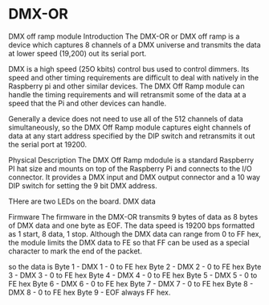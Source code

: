 # DMX-OR
DMX off ramp module
Introduction
The DMX-OR or DMX off ramp is a device which captures 8 channels of a DMX universe and transmits the data at lower speed (19,200) out its serial port.

DMX is a high speed (25O kbits) control bus used to control dimmers.  Its speed and other timing requirements are difficult to deal with natively in the Raspberry pi and other similar devices.  The DMX Off Ramp module can handle the timing requirements and will retransmit some of the data at a speed that the Pi and other devices can handle.

Generally a device does not need to use all of the 512 channels of data simultaneously, so the DMX Off Ramp module captures eight channels of data at any start address specified by the DIP switch and retransmits it out the serial port at 19200.

Physical Description
The DMX Off Ramp mdodule is a standard Raspberry PI hat size and mounts on top of the Raspberry Pi and connects to the I/O connector.  It provides a DMX input and DMX output connector and a 10 way DIP switch for setting the 9 bit DMX address.

THere are two LEDs on the board.
  DMX data
  

Firmware
The firmware in the DMX-OR transmits 9 bytes of data as 8 bytes of DMX data and one byte as EOF.  The data speed is 19200 bps formatted as 1 start, 8 data, 1 stop.  Although the DMX data can range from 0 to FF hex, the module limits the DMX data to FE so that FF can be used as a special character to mark the end of the packet.

so the data is 
Byte 1 - DMX 1 - 0 to FE hex
Byte 2 - DMX 2 - 0 to FE hex
Byte 3 - DMX 3 - 0 to FE hex
Byte 4 - DMX 4 - 0 to FE hex
Byte 5 - DMX 5 - 0 to FE hex
Byte 6 - DMX 6 - 0 to FE hex
Byte 7 - DMX 7 - 0 to FE hex
Byte 8 - DMX 8 - 0 to FE hex
Byte 9 - EOF always FF hex.

